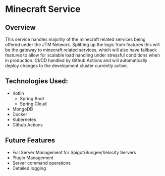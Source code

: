 # Minecraft Service

## Overview

This service handles majority of the minecraft related services being offered under the JTM Network. Splitting up the logic from features this will be the gateway to minecraft related services, which will also have fallback features to allow for scalable load handling under stressful conditions when in production. CI/CD handled by Github Actions and will automatically deploy changes to the development cluster currently active.

## Technologies Used:
- Kotlin
  - Spring Boot
  - Spring Cloud
- MongoDB
- Docker
- Kubernetes
- Github Actions

## Future Features

- Full Server Management for Spigot/Bungee/Velocity Servers
- Plugin Management
- Server command operations
- Detailed logging
